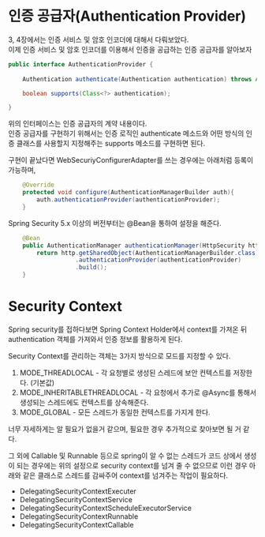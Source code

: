 # 인증 공급자(Authentication Provider)
3, 4장에서는 인증 서비스 및 암호 인코더에 대해서 다뤄보았다.  
이제 인증 서비스 및 암호 인코더를 이용해서 인증을 공급하는 인증 공급자를 알아보자  

```java
public interface AuthenticationProvider {
    
    Authentication authenticate(Authentication authentication) throws AuthenticationException;

    boolean supports(Class<?> authentication);

}
```
위의 인터페이스는 인증 공급자의 계약 내용이다.  
인증 공급자를 구현하기 위해서는 인증 로직인 authenticate 메소드와 어떤 방식의 인증 클래스를 사용할지 지정해주는 supports 메소드를 구현하면 된다.  


구현이 끝났다면 WebSecuriyConfigurerAdapter를 쓰는 경우에는 아래처럼 등록이 가능하며,  
```java
    @Override
    protected void configure(AuthenticationManagerBuilder auth){
        auth.authenticationProvider(authenticationProvider);
    }
```

Spring Security 5.x 이상의 버전부터는 @Bean을 통하여 설정을 해준다.
```java
    @Bean
    public AuthenticationManager authenticationManager(HttpSecurity http) throws Exception {
        return http.getSharedObject(AuthenticationManagerBuilder.class)
                   .authenticationProvider(authenticationProvider)
                   .build();
    }
```

# Security Context
Spring security를 접하다보면 Spring Context Holder에서 context를 가져온 뒤 authentication 객체를 가져와서 인증 정보를 활용하게 된다.  

Security Context를 관리하는 객체는 3가지 방식으로 모드를 지정할 수 있다.
1. MODE_THREADLOCAL - 각 요청별로 생성된 스레드에 보안 컨텍스트를 저장한다. (기본값)
2. MODE_INHERITABLETHREADLOCAL - 각 요청에서 추가로 @Async를 통해서 생성되는 스레드에도 컨텍스트를 상속해준다.
3. MODE_GLOBAL - 모든 스레드가 동일한 컨텍스트를 가지게 한다.

너무 자세하게는 알 필요가 없을거 같으며, 필요한 경우 추가적으로 찾아보면 될 거 같다.

그 외에 Callable 및 Runnable 등으로 spring이 알 수 없는 스레드가 코드 상에서 생성이 되는 경우에는 위의 설정으로 security context를 넘겨 줄 수 없으므로 
이런 경우 아래와 같은 클래스로 스레드를 감싸주어 context를 넘겨주는 작업이 필요하다.
* DelegatingSecurityContextExecuter
* DelegatingSecurityContextService
* DelegatingSecurityContextScheduleExecutorService
* DelegatingSecurityContextRunnable
* DelegatingSecurityContextCallable
